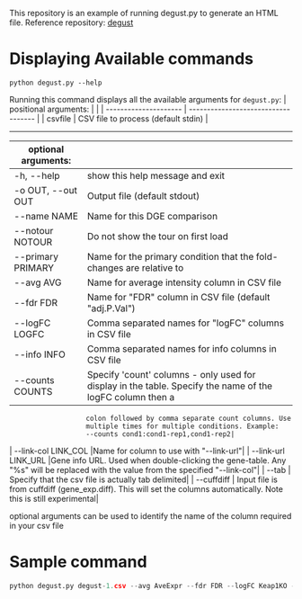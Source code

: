 This repository is an example of running degust.py to generate an HTML file.
Reference repository: [degust](https://github.com/drpowell/degust)

# Displaying Available commands
`python degust.py --help`

Running this command displays all the available arguments for `degust.py`:
| positional arguments: |                                     |
| --------------------- | ----------------------------------- |
| csvfile               | CSV file to process (default stdin) |

---

| optional arguments: |                                                                                                           |
| ------------------- | --------------------------------------------------------------------------------------------------------- |
| -h, --help          | show this help message and exit                                                                           |
| -o OUT, --out OUT   | Output file (default stdout)                                                                              |
| --name NAME         | Name for this DGE comparison                                                                              |
| --notour NOTOUR     | Do not show the tour on first load                                                                        |
| --primary PRIMARY   | Name for the primary condition that the fold-changes are relative to                                      |
| --avg AVG           | Name for average intensity column in CSV file                                                             |
| --fdr FDR           | Name for "FDR" column in CSV file (default "adj.P.Val")                                                   |
| --logFC LOGFC       | Comma separated names for "logFC" columns in CSV file                                                     |
| --info INFO         | Comma separated names for info columns in CSV file                                                        |
| --counts COUNTS     | Specify 'count' columns - only used for display in the table. Specify the name of the logFC column then a |
                       colon followed by comma separate count columns. Use
                       multiple times for multiple conditions. Example:
                       --counts cond1:cond1-rep1,cond1-rep2|
 | --link-col LINK_COL  |Name for column to use with "--link-url"|
 | --link-url LINK_URL  |Gene info URL. Used when double-clicking the gene-table. Any "%s" will be replaced with the value from the specified "--link-col"|
  | --tab     |           Specify that the csv file is actually tab delimited|
  | --cuffdiff |          Input file is from cuffdiff (gene_exp.diff). This will set the columns automatically. Note this is still
                       experimental|

optional arguments can be used to identify the name of the column required in your csv file

# Sample command
```python
python degust.py degust-1.csv --avg AveExpr --fdr FDR --logFC Keap1KO --info symbol --out index.html
```